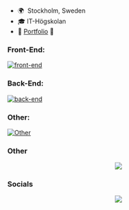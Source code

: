 * 🌍  Stockholm, Sweden
* 🎓  IT-Högskolan
* 💼  [Portfolio](https://yanru.netlify.app/) 🔗

### **Front-End:**

[![front-end](https://skillicons.dev/icons?i=html,css,sass,styledcomponents,tailwind,bootstrap,js,ts,vue,react,redux,next&perline=10)](#front-end)

### **Back-End:**

[![back-end](https://skillicons.dev/icons?i=nodejs,python,express,fastapi,firebase,mongodb,postgresql,nestjs,graphql,git,jest,docker,githubactions,sentry,azure,bash&perline=10)](#back-end)


### **Other:**

[![Other](https://skillicons.dev/icons?i=nodejs,python,express,fastapi,firebase,mongodb,postgresql,nestjs,graphql,git,jest,docker,githubactions,sentry,azure,bash&perline=10)](#back-end)


### Other

<p align="center">
  <a href="https://skillicons.dev">
    <img src="https://skillicons.dev/icons?i=git,figma,docker," />
  </a>
</p>

### Socials

<p align="center">
  <a href="https://skillicons.dev">
    <img src="https://skillicons.dev/icons?i=linkedin," />
  </a>
</p>
